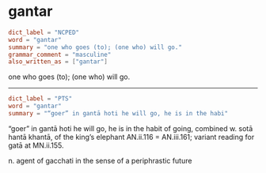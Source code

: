 # gantar

``` toml
dict_label = "NCPED"
word = "gantar"
summary = "one who goes (to); (one who) will go."
grammar_comment = "masculine"
also_written_as = ["gantar"]
```

one who goes (to); (one who) will go.

--------------------

``` toml
dict_label = "PTS"
word = "gantar"
summary = "“goer” in gantā hoti he will go, he is in the habi"
```

“goer” in gantā hoti he will go, he is in the habit of going, combined w. sotā hantā khantā, of the king’s elephant AN.ii.116 = AN.iii.161; variant reading for gatā at MN.ii.155.

n. agent of gacchati in the sense of a periphrastic future

